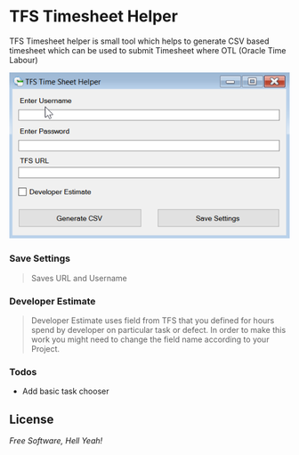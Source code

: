 # TFS Timesheet Helper
TFS Timesheet helper is small tool which helps to generate CSV based timesheet which can be used to submit Timesheet where OTL (Oracle Time Labour)

![Alt text](/tfstimesheet.png?raw=true "Optional Title")


### Save Settings
> Saves URL and Username 

### Developer Estimate
> Developer Estimate uses field from TFS that you defined for hours spend by developer on particular task or defect. 
In order to make this work you might need to change the field name according to your Project.

### Todos

 - Add basic task chooser

License
----
*Free Software, Hell Yeah!*
